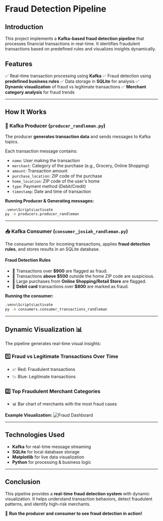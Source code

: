 # Fraud Detection Pipeline

## Introduction
This project implements a **Kafka-based fraud detection pipeline** that processes financial transactions in real-time. It identifies fraudulent transactions based on predefined rules and visualizes insights dynamically.

## Features
✅ Real-time transaction processing using **Kafka**
✅ Fraud detection using **predefined business rules**
✅ Data storage in **SQLite** for analysis
✅ **Dynamic visualization** of fraud vs legitimate transactions
✅ **Merchant category analysis** for fraud trends

---

## How It Works

### 🔄 **Kafka Producer (`producer_randleman.py`)**
The producer **generates transaction data** and sends messages to Kafka topics.

Each transaction message contains:
- `name`: User making the transaction
- `merchant`: Category of the purchase (e.g., Grocery, Online Shopping)
- `amount`: Transaction amount
- `purchase_location`: ZIP code of the purchase
- `home_location`: ZIP code of the user's home
- `type`: Payment method (Debit/Credit)
- `timestamp`: Date and time of transaction

**Running Producer & Generating messages:**
```bash
.venv\Scripts\activate
py -m producers.producer_randleman
```

---

### 📥 **Kafka Consumer (`consumer_josiah_randleman.py`)**
The consumer listens for incoming transactions, applies **fraud detection rules**, and stores results in an SQLite database.

#### **Fraud Detection Rules**
- 🚨 Transactions over **$900** are flagged as fraud.
- 🚨 Transactions **above $500** outside the home ZIP code are suspicious.
- 🚨 Large purchases from **Online Shopping/Retail Store** are flagged.
- 🚨 **Debit card** transactions over **$800** are marked as fraud.

**Running the consumer:**
```bash
.venv\Scripts\activate
py -m consumers.consumer_transactions_randleman
```

---

## Dynamic Visualization 📊
The pipeline generates real-time visual insights:

### **1️⃣ Fraud vs Legitimate Transactions Over Time**
- 📈 Red: Fraudulent transactions
- 📉 Blue: Legitimate transactions

### **2️⃣ Top Fraudulent Merchant Categories**
- 📊 Bar chart of merchants with the most fraud cases

**Example Visualization:**
![Fraud Dashboard](screenshot.png)

---

## Technologies Used
- **Kafka** for real-time message streaming
- **SQLite** for local database storage
- **Matplotlib** for live data visualization
- **Python** for processing & business logic

---

## Conclusion
This pipeline provides a **real-time fraud detection system** with dynamic visualization. It helps understand transaction behaviors, detect fraudulent patterns, and identify high-risk merchants.

🚀 **Run the producer and consumer to see fraud detection in action!**
